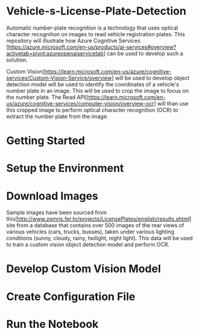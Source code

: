 # Vehicle-s-License-Plate-Detection
Automatic number-plate recognition is a technology that uses optical character recognition on images to read vehicle registration plates. This repository will illustrate how Azure Cognitive Services [https://azure.microsoft.com/en-us/products/ai-services#overview?activetab=pivot:azureopenaiservicetab] can be used to develop such a solution.

Custom Vision[https://learn.microsoft.com/en-us/azure/cognitive-services/Custom-Vision-Service/overview] will be used to develop object detection model will be used to identify the coordinates of a vehicle's number plate in an image. This will be used to crop the image to focus on the number plate. The Read API[https://learn.microsoft.com/en-us/azure/cognitive-services/computer-vision/overview-ocr] will than use this cropped image to perform optical character recognition (OCR) to extract the number plate from the image.


# Getting Started
# Setup the Environment
# Download Images
Sample images have been sourced from this[http://www.zemris.fer.hr/projects/LicensePlates/english/results.shtml] site from a database that contains over 500 images of the rear views of various vehicles (cars, trucks, busses), taken under various lighting conditions (sunny, cloudy, rainy, twilight, night light). This data will be used to train a custom vision object detection model and perform OCR.
# Develop Custom Vision Model
# Create Configuration File
# Run the Notebook



